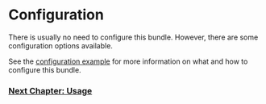 # Configuration
There is usually no need to configure this bundle. However, there are some configuration options available.

See the [configuration example](/src/Resources/config/config.example.yml) for more information on what and how to
configure this bundle.

### [Next Chapter: Usage](/documentation/30_usage.md)